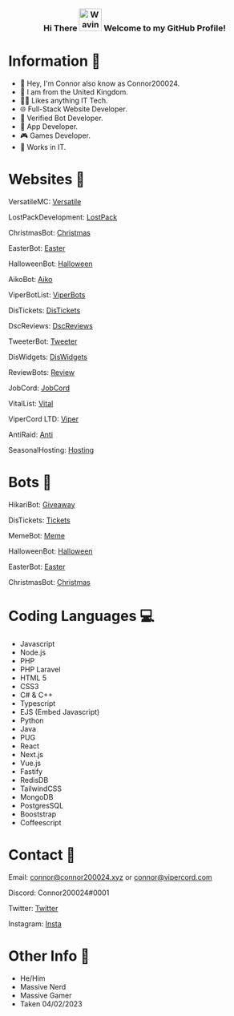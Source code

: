 <h3 align="center">
    Hi There
    <img src="https://raw.githubusercontent.com/nixin72/nixin72/master/wave.gif" 
         alt="Waving hand animated gif"
         height="45"
         width="45" />
    Welcome to my GitHub Profile!
</h3>

# Information 🍿

- 🌱  Hey, I'm Connor also know as Connor200024.
- 👀 I am from the United Kingdom.
- 👨‍💻 Likes anything IT Tech.
- 🌐 Full-Stack Website Developer.
- 🤖 Verified Bot Developer.
- 🤳 App Developer.
- 🎮 Games Developer.
- 🥝 Works in IT.

# Websites 👀

VersatileMC: [Versatile](https://versatilemc.com/)

LostPackDevelopment: [LostPack](https://lost-pack.xyz/)

ChristmasBot: [Christmas](https://christmasbot.xyz/)

EasterBot: [Easter](https://easterbot.xyz/)

HalloweenBot: [Halloween](https://halloweenbot.xyz/)

AikoBot: [Aiko](https://aikobot.xyz/)

ViperBotList: [ViperBots](https://viperbotlist.com/)

DisTickets: [DisTickets](https://distickets.xyz/)

DscReviews: [DscReviews](https://dscreviews.xyz/)

TweeterBot: [Tweeter](https://tweeterbot.xyz/)

DisWidgets: [DisWidgets](https://beta.diswidgets.org/)

ReviewBots: [Review](https://reviewbots.xyz/)

JobCord: [JobCord](https://jobcord.co/)

VitalList: [Vital](https://vitallist.xyz/)

ViperCord LTD: [Viper](https://vipercord.com/)

AntiRaid: [Anti](https://antiraid.xyz/)

SeasonalHosting: [Hosting](https://seasonalhosting.xyz/)

# Bots 🤖

HikariBot: [Giveaway](https://discord.com/api/oauth2/authorize?client_id=1005858718157635634&permissions=149250493504&scope=applications.commands%20bot)

DisTickets: [Tickets](https://discord.com/api/oauth2/authorize?client_id=993163016487063583&permissions=139586825296&scope=applications.commands%20bot)

MemeBot: [Meme](https://discord.com/oauth2/authorize?client_id=991784302553612329&permissions=139623517248&&scope=bot%20applications.commands)

HalloweenBot: [Halloween](https://discord.com/oauth2/authorize?client_id=852564657674649636&permissions=2147863617&scope=bot%20applications.commands)

EasterBot: [Easter](https://discord.com/oauth2/authorize?client_id=810568485905236018&permissions=379968&scope=bot%20applications.commands)

ChristmasBot: [Christmas](https://discord.com/oauth2/authorize?client_id=791761831734804510&permissions=3492928&&scope=bot%20applications.commands)


# Coding Languages 💻

- Javascript
- Node.js
- PHP 
- PHP Laravel
- HTML 5
- CSS3
- C# & C++
- Typescript
- EJS (Embed Javascript)
- Python
- Java
- PUG
- React
- Next.js
- Vue.js
- Fastify
- RedisDB
- TailwindCSS
- MongoDB
- PostgresSQL
- Booststrap
- Coffeescript

# Contact 📝

Email: connor@connor200024.xyz or connor@vipercord.com

Discord: Connor200024#0001

Twitter: [Twitter](https://twitter.com/Connor200024)

Instagram: [Insta](https://www.instagram.com/connor_200024/)

# Other Info 🤔
- He/Him
- Massive Nerd
- Massive Gamer
- Taken 04/02/2023
